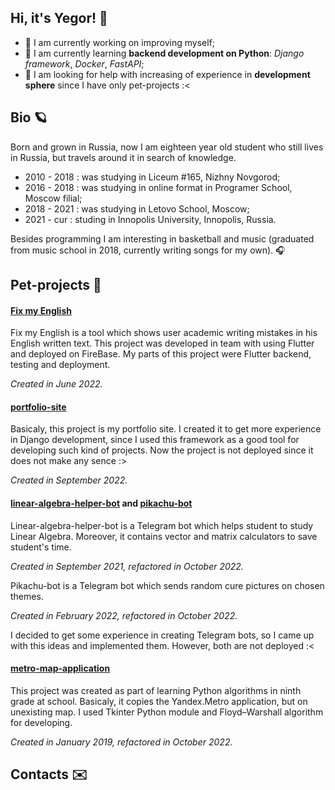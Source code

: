 ## Hi, it's Yegor! 👋

- 🔭 I am currently working on improving myself; 
- 🌱 I am currently learning **backend development on Python**: _Django framework_, _Docker_, _FastAPI_;
- 🤔 I am looking for help with increasing of experience in **development sphere** since I have only pet-projects :<


## Bio 🪐
Born and grown in Russia, now I am eighteen year old student who still lives in Russia, but travels around it in search of knowledge.
- 2010 - 2018 : was studying in Liceum #165, Nizhny Novgorod;
- 2016 - 2018 : was studying in online format in Programer School, Moscow filial;
- 2018 - 2021 : was studying in Letovo School, Moscow;
- 2021 - cur : studing in Innopolis University, Innopolis, Russia.

Besides programming I am interesting in basketball and music (graduated from music school in 2018, currently writing songs for my own). 🎧

## Pet-projects 🦕

#### [Fix my English](https://github.com/InnoSWP/B21-07FixMyEnglish)
Fix my English is a tool which shows user academic writing mistakes in his English written text. This project was developed in team with using Flutter and deployed on FireBase. My parts of this project were Flutter backend, testing and deployment. 

_Created in June 2022._

#### [portfolio-site](https://github.com/SokolOFFF/portfolio-site)
Basicaly, this project is my portfolio site. I created it to get more experience in Django development, since I used this framework as a good tool for developing such kind of projects. Now the project is not deployed since it does not make any sence :>

_Created in September 2022._

#### [linear-algebra-helper-bot](https://github.com/SokolOFFF/linear-algebra-helper-bot) and [pikachu-bot](https://github.com/SokolOFFF/pikachu-bot)

Linear-algebra-helper-bot is a Telegram bot which helps student to study Linear Algebra. Moreover, it contains vector and matrix calculators to save student's time.

_Created in September 2021, refactored in October 2022._

Pikachu-bot is a Telegram bot which sends random cure pictures on chosen themes. 

_Created in February 2022, refactored in October 2022._

I decided to get some experience in creating Telegram bots, so I came up with this ideas and implemented them. However, both are not deployed :<

#### [metro-map-application](https://github.com/SokolOFFF/metro-map-application)

This project was created as part of learning Python algorithms in ninth grade at school. Basicaly, it copies the Yandex.Metro application, but on unexisting map. I used Tkinter Python module and Floyd–Warshall algorithm for developing. 

_Created in January 2019, refactored in October 2022._

## Contacts ✉️

